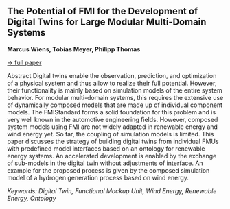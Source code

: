 ## The Potential of FMI for the Development of Digital Twins for Large Modular Multi-Domain Systems

**Marcus Wiens, Tobias Meyer, Philipp Thomas**

[&#8594; full paper](../proceedings/papers/Modelica2021session3B_paper1.pdf)

Abstract
Digital twins enable the observation, prediction, and
optimization of a physical system and thus allow to realize
their full potential. However, their functionality is mainly
based on simulation models of the entire system behavior.
For modular multi-domain systems, this requires the
extensive use of dynamically composed models that are
made up of individual component models. The FMIStandard
forms a solid foundation for this problem and is
very well known in the automotive engineering fields.
However, composed system models using FMI are not
widely adapted in renewable energy and wind energy yet.
So far, the coupling of simulation models is limited. This
paper discusses the strategy of building digital twins from
individual FMUs with predefined model interfaces based
on an ontology for renewable energy systems. An
accelerated development is enabled by the exchange of
sub-models in the digital twin without adjustments of
interface. An example for the proposed process is given
by the composed simulation model of a hydrogen
generation process based on wind energy.

*Keywords: Digital Twin, Functional Mockup Unit, Wind Energy, Renewable Energy, Ontology*
